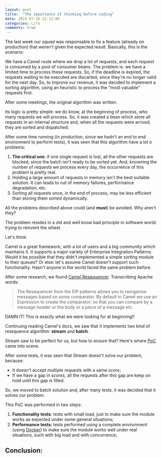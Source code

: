 ```yaml
---
layout: post
title:  "The importance of thinking before coding"
date: 2015-07-26 12:12:00
categories: Life
comments: true
---
```

The last week our _squad_ was responsable to fix a feature (already on production) that weren't given the expected result. Basically, this is the scenario:

We have a Camel route where we drop a lot of requests, and each request is consumed by a pool of consumer beans. The problem is: we have a limited time to process these requests. So, if the deadline is expired, the requests waiting to be executed are discarted, since they're no longer valid for the next day. So, to improve our revenue, it was decided to implement a sorting algorithm, using an heuristic to process the "most valuable" requests first.

After some meetings, the original algorithm was written.

Its logic is pretty simple: we do know, at the beginning of process, who many requests we will process. So, it was created a bean which store all requests in an internal structure and, when all the requests were arrived, they are sorted and dispatched.

After some time running (in production, since we hadn't an end to end environment to perform tests), it was seen that this algorithm have a lot o problems:

1. **The critical one**: if one single request is lost, all the other requests are blocked, since the batch isn't ready to be sorted yet. And, knowning the number of requests we process every day, the occurrence of this problem is pretty real.
2. Holding a large amount of requests in memory isn't the best suitable solution. It can leads to out of memory failures, performance degradation, etc.
3. Sorting all requests once, in the end of process, may be less efficient than storing them sorted dynamically.

All the problems described above could (and **must**) be avoided. Why aren't they?

The problem resides in a old and well know bad principle in software world: trying to reinvent the wheel.

Let's think:

Camel is a great framework, with a lot of users and a big community which maintains it. It supports a major variety of Enterprise Integration Patterns. Would it be possible that they didn't implemented a simple sorting module to their queues? Or else: let's assume Camel doesn't support such functionality. Hasn't anyone in the world faced the same problem before.

After some research, we found [Camel Resequencer][camel-resequencer]. Transcribing Apache words:

> The Resequencer from the EIP patterns allows you to reorganise messages based on some comparator.
> By default in Camel we use an Expression to create the comparator;
> so that you can compare by a message header or the body or a piece of a message etc.

DAMN IT! This is exactly what we were looking for at beginning!!

Continuing reading Camel's docs, we saw that it implements two kind of resequence algorithm: **stream** and **batch**.

Stream saw to be perfect for us, but how to ensure that? Here's where [PoC][poc] came into scene.

After some tests, it was seen that Stream doesn't solve our problem, because:

- It doesn't accept multiple requests with a same _score_;
- If we have a gap in _scores_, all the requests after this gap are keep on hold until this gap is filled.

So, we moved to batch solution and, after many tests, it was decided that it solves our problem.

This PoC was performed in two steps:

1. **Functionality tests**: tests with small load, just to make sure the module works as expected under some general situations;
2. **Performance tests**: tests performed using a complete environment (using [Docker][docker]) to make sure the module works well under real situations, such with big load and with concurrence;

Conclusion:
-----------


[camel-resequencer]: http://camel.apache.org/resequencer.html
[poc]: https://en.wikipedia.org/wiki/Proof_of_concept
[docker]: https://www.docker.com/
